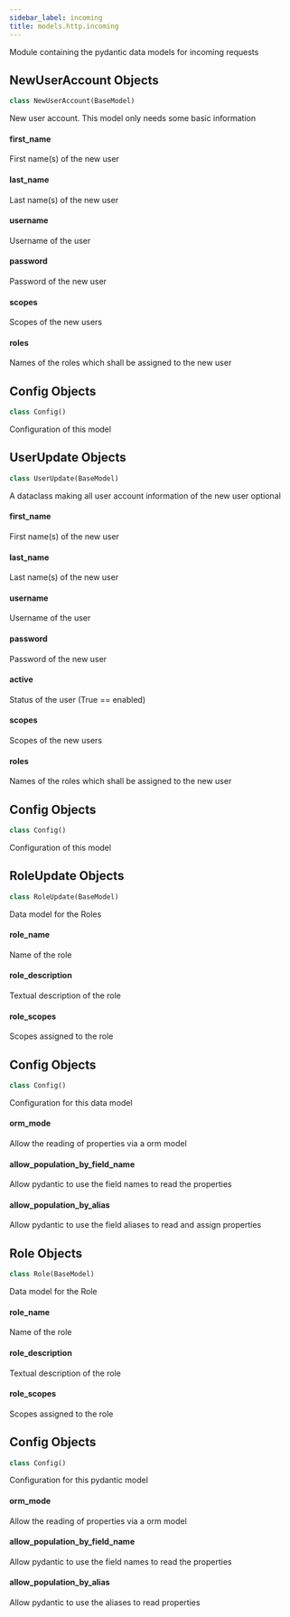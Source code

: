 ```yaml
---
sidebar_label: incoming
title: models.http.incoming
---
```


Module containing the pydantic data models for incoming requests


## NewUserAccount Objects

```python
class NewUserAccount(BaseModel)
```

New user account. This model only needs some basic information


#### first\_name

First name(s) of the new user


#### last\_name

Last name(s) of the new user


#### username

Username of the user


#### password

Password of the new user


#### scopes

Scopes of the new users


#### roles

Names of the roles which shall be assigned to the new user


## Config Objects

```python
class Config()
```

Configuration of this model


## UserUpdate Objects

```python
class UserUpdate(BaseModel)
```

A dataclass making all user account information of the new user optional


#### first\_name

First name(s) of the new user


#### last\_name

Last name(s) of the new user


#### username

Username of the user


#### password

Password of the new user


#### active

Status of the user (True == enabled)


#### scopes

Scopes of the new users


#### roles

Names of the roles which shall be assigned to the new user


## Config Objects

```python
class Config()
```

Configuration of this model


## RoleUpdate Objects

```python
class RoleUpdate(BaseModel)
```

Data model for the Roles


#### role\_name

Name of the role


#### role\_description

Textual description of the role


#### role\_scopes

Scopes assigned to the role


## Config Objects

```python
class Config()
```

Configuration for this data model


#### orm\_mode

Allow the reading of properties via a orm model


#### allow\_population\_by\_field\_name

Allow pydantic to use the field names to read the properties


#### allow\_population\_by\_alias

Allow pydantic to use the field aliases to read and assign properties


## Role Objects

```python
class Role(BaseModel)
```

Data model for the Role


#### role\_name

Name of the role


#### role\_description

Textual description of the role


#### role\_scopes

Scopes assigned to the role


## Config Objects

```python
class Config()
```

Configuration for this pydantic model


#### orm\_mode

Allow the reading of properties via a orm model


#### allow\_population\_by\_field\_name

Allow pydantic to use the field names to read the properties


#### allow\_population\_by\_alias

Allow pydantic to use the aliases to read properties


